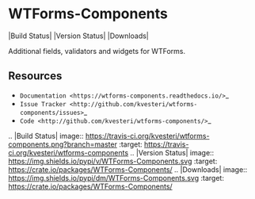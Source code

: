 WTForms-Components
==================

|Build Status| |Version Status| |Downloads|

Additional fields, validators and widgets for WTForms.


Resources
---------

- `Documentation <https://wtforms-components.readthedocs.io/>`_
- `Issue Tracker <http://github.com/kvesteri/wtforms-components/issues>`_
- `Code <http://github.com/kvesteri/wtforms-components/>`_

.. |Build Status| image:: https://travis-ci.org/kvesteri/wtforms-components.png?branch=master
   :target: https://travis-ci.org/kvesteri/wtforms-components
.. |Version Status| image:: https://img.shields.io/pypi/v/WTForms-Components.svg
   :target: https://crate.io/packages/WTForms-Components/
.. |Downloads| image:: https://img.shields.io/pypi/dm/WTForms-Components.svg
   :target: https://crate.io/packages/WTForms-Components/
